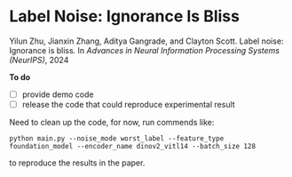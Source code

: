 # Label Noise: Ignorance Is Bliss

Yilun Zhu, Jianxin Zhang, Aditya Gangrade, and Clayton Scott. Label noise: Ignorance is bliss. In *Advances in Neural Information Processing Systems (NeurIPS)*, 2024

**To do**
- [ ] provide demo code
- [ ] release the code that could reproduce experimental result

Need to clean up the code, for now, run commends like:

`python main.py --noise_mode worst_label --feature_type foundation_model --encoder_name dinov2_vitl14 --batch_size 128`

to reproduce the results in the paper.
